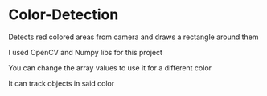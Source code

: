 # Color-Detection
Detects red colored areas from camera and draws a rectangle around them

I used OpenCV and Numpy libs for this project

You can change the array values to use it for a different color

It can track objects in said color
